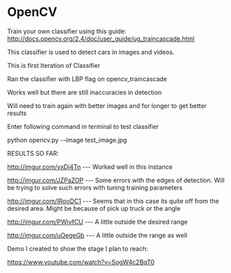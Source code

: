# OpenCV

Train your own classifier using this guide:
http://docs.opencv.org/2.4/doc/user_guide/ug_traincascade.html

This classifier is used to detect cars in images and videos. 

This is first Iteration of Classifier 

Ran the classifier with LBP flag on opencv_traincascade 

Works well but there are still inaccuracies in detection 

Will need to train again with better images and for longer to get better results 

Enter following command in terminal to test classifier

python opencv.py --image test_image.jpg


RESULTS SO FAR:

http://imgur.com/yxDj4Tn --- Worked well in this instance

http://imgur.com/JZPaZOP --- Some errors with the edges of detection. Will be trying to solve such errors with tuning training parameters

http://imgur.com/IRooDC1 --- Seems that in this case its quite off from the desired area. Might be because of pick up truck or the angle
 
http://imgur.com/PWjvfCU --- A little outside the desired range 

http://imgur.com/uOegeGb --- A little outside the range as well 


Demo I created to show the stage I plan to reach:

https://www.youtube.com/watch?v=SogW4c2BqT0

